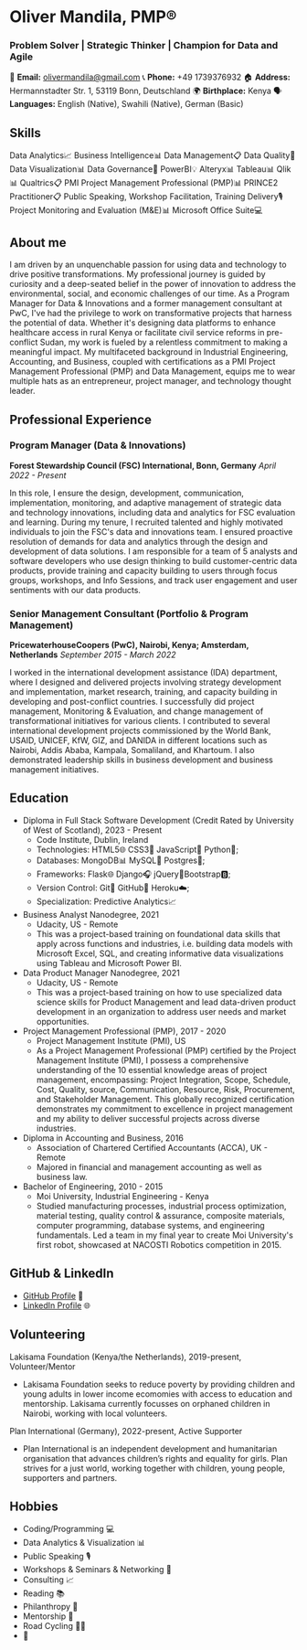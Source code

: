 # Oliver Mandila, PMP®
### Problem Solver | Strategic Thinker | Champion for Data and Agile

📧 **Email:** olivermandila@gmail.com
📞 **Phone:** +49 1739376932
🏠 **Address:** Hermannstadter Str. 1, 53119 Bonn, Deutschland
🌍 **Birthplace:** Kenya
🗣️ **Languages:** English (Native), Swahili (Native), German (Basic)

## Skills
Data Analytics📈 Business Intelligence📊 Data Management📋
Data Quality🌟 Data Visualization📊 Data Governance🏢
PowerBI💡 Alteryx📊 Tableau📊 Qlik📊 Qualtrics📋
PMI Project Management Professional (PMP)📊 PRINCE2 Practitioner📋
Public Speaking, Workshop Facilitation, Training Delivery🎙️ Project Monitoring and Evaluation (M&E)📊
Microsoft Office Suite💻

## About me
I am driven by an unquenchable passion for using data and technology to drive positive transformations. My professional journey is guided by curiosity and a deep-seated belief in the power of innovation to address the environmental, social, and economic challenges of our time. As a Program Manager for Data & Innovations and a former management consultant at PwC, I've had the privilege to work on transformative projects that harness the potential of data. Whether it's designing data platforms to enhance healthcare access in rural Kenya or facilitate civil service reforms in pre-conflict Sudan, my work is fueled by a relentless commitment to making a meaningful impact. My multifaceted background in Industrial Engineering, Accounting, and Business, coupled with certifications as a PMI Project Management Professional (PMP) and Data Management, equips me to wear multiple hats as an entrepreneur, project manager, and technology thought leader.

## Professional Experience
### Program Manager (Data & Innovations)
**Forest Stewardship Council (FSC) International, Bonn, Germany**
*April 2022 - Present*

In this role, I ensure the design, development, communication, implementation, monitoring, and adaptive management of strategic data and technology innovations, including data and analytics for FSC evaluation and learning. During my tenure, I recruited talented and highly motivated individuals to join the FSC's data and innovations team. I ensured proactive resolution of demands for data and analytics through the design and development of data solutions. I am responsible for a team of 5 analysts and software developers who use design thinking to build customer-centric data products, provide training and capacity building to users through focus groups, workshops, and Info Sessions, and track user engagement and user sentiments with our data products.

### Senior Management Consultant (Portfolio & Program Management)
**PricewaterhouseCoopers (PwC), Nairobi, Kenya; Amsterdam, Netherlands**
*September 2015 - March 2022*

I worked in the international development assistance (IDA) department, where I designed and delivered projects involving strategy development and implementation, market research, training, and capacity building in developing and post-conflict countries. I successfully did project management, Monitoring & Evaluation, and change management of transformational initiatives for various clients. I contributed to several international development projects commissioned by the World Bank, USAID, UNICEF, KfW, GIZ, and DANIDA in different locations such as Nairobi, Addis Ababa, Kampala, Somaliland, and Khartoum. I also demonstrated leadership skills in business development and business management initiatives.

## Education
- Diploma in Full Stack Software Development (Credit Rated by University of West of Scotland), 2023 - Present
  - Code Institute, Dublin, Ireland
  - Technologies: HTML5🌐 CSS3🎨 JavaScript🚀 Python🐍;
  - Databases: MongoDB📊 MySQL🐬 Postgres🐘;
  - Frameworks: Flask🌐 Django🎧 jQuery🌆Bootstrap🅱️;
  - Version Control: Git📜 GitHub🚀 Heroku☁️;
  - Specialization: Predictive Analytics📈
- Business Analyst Nanodegree, 2021
  - Udacity, US - Remote
  - This was a project-based training on foundational data skills that apply across functions and industries, i.e. building data models with Microsoft Excel, SQL, and creating informative data visualizations using Tableau and Microsoft Power BI.
- Data Product Manager Nanodegree, 2021
  - Udacity, US - Remote
  - This was a project-based training on how to use specialized data science skills for Product Management and lead data-driven product development in an organization to address user needs and market opportunities.
- Project Management Professional (PMP), 2017 - 2020
  - Project Management Institute (PMI), US
  - As a Project Management Professional (PMP) certified by the Project Management Institute (PMI), I possess a comprehensive understanding of the 10 essential knowledge areas of project management, encompassing: Project Integration, Scope, Schedule, Cost, Quality, source, Communication, Resource, Risk, Procurement, and Stakeholder Management. This globally recognized certification demonstrates my commitment to excellence in project management and my ability to deliver successful projects across diverse industries.
- Diploma in Accounting and Business, 2016
  - Association of Chartered Certified Accountants (ACCA), UK - Remote
  - Majored in financial and management accounting as well as business law.
- Bachelor of Engineering, 2010 - 2015
  - Moi University, Industrial Engineering - Kenya
  - Studied manufacturing processes, industrial process optimization, material testing, quality control & assurance, composite materials, computer programming, database systems, and engineering fundamentals. Led a team in my final year to create Moi University's first robot, showcased at NACOSTI Robotics competition in 2015.

## GitHub & LinkedIn
- [GitHub Profile](https://github.com/OMandila) 🚀
- [LinkedIn Profile](https://www.linkedin.com/in/oliver-mandila/) 🌐

## Volunteering
Lakisama Foundation (Kenya/the Netherlands), 2019-present, Volunteer/Mentor
- Lakisama Foundation seeks to reduce poverty by providing children and young adults in lower income ecomomies with access to education and mentorship. Lakisama currently focusses on orphaned children in Nairobi, working with local volunteers.

Plan International (Germany), 2022-present, Active Supporter
- Plan International is an independent development and humanitarian organisation that advances children’s rights and equality for girls. Plan strives for a just world, working together with children, young people, supporters and partners.

## Hobbies
- Coding/Programming 💻
- Data Analytics & Visualization 📊
- Public Speaking 🎙️
- Workshops & Seminars & Networking 🤝
- Consulting 📈
- Reading 📚
- Philanthropy 🤲
- Mentorship 👥
- Road Cycling 🚴‍♂️
- 🎵

<!---
OMandila/OMandila is a ✨ special ✨ repository because its `README.md` (this file) appears on your GitHub profile.
You can click the Preview link to take a look at your changes.
--->

